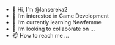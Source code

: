 - 👋 Hi, I’m @lansereka2
- 👀 I’m interested in Game Development
- 🌱 I’m currently learning Newfemme
- 💞️ I’m looking to collaborate on ...
- 📫 How to reach me ...

<!---
lansereka2/lansereka2 is a ✨ special ✨ repository because its `README.md` (this file) appears on your GitHub profile.
You can click the Preview link to take a look at your changes.
--->
